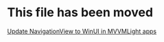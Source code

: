 # This file has been moved

[Update NavigationView to WinUI in MVVMLight apps](https://github.com/microsoft/WindowsTemplateStudio/blob/release/docs/UWP/projectTypes/fromnavigationviewtowinui/mvvmlight-cs.md)